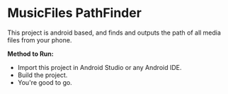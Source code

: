 # MusicFiles PathFinder

This project is android based, and finds and outputs the path of all media files from your phone.

**Method to Run:**
  - Import this project in Android Studio or any Android IDE.
  - Build the project.
  - You're good to go.
